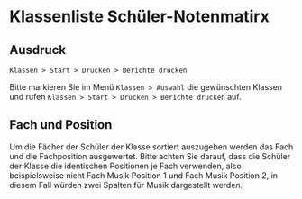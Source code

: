 ﻿# Klassenliste Schüler-Notenmatirx

## Ausdruck

`Klassen > Start > Drucken > Berichte drucken`

Bitte markieren Sie im Menü `Klassen > Auswahl` die gewünschten Klassen und rufen `Klassen > Start > Drucken > Berichte drucken` auf.

## Fach und Position

Um die Fächer der Schüler der Klasse sortiert auszugeben werden das Fach und die Fachposition ausgewertet. Bitte achten Sie darauf, dass die Schüler der Klasse die identischen Positionen je Fach verwenden, also beispielsweise nicht Fach Musik Position 1 und Fach Musik Position 2, in diesem Fall würden zwei Spalten für Musik dargestellt werden.